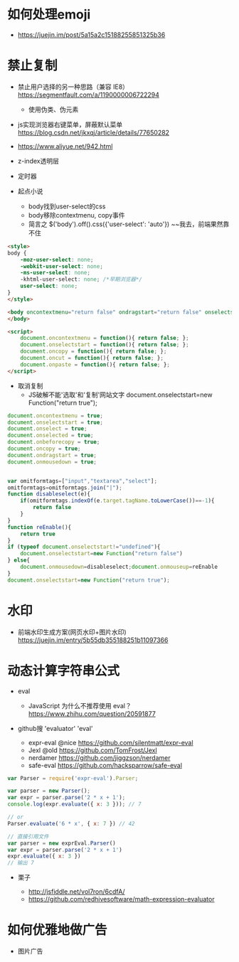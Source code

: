 # 如何处理emoji

- <https://juejin.im/post/5a15a2c15188255851325b36>

# 禁止复制

- 禁止用户选择的另一种思路（兼容 IE8）https://segmentfault.com/a/1190000006722294
    - 使用伪类、伪元素
- js实现浏览器右键菜单，屏蔽默认菜单 https://blog.csdn.net/jkxqj/article/details/77650282
- https://www.aliyue.net/942.html
- z-index透明层
- 定时器
- 起点小说
    
    - body找到user-select的css
    - body移除contextmenu, copy事件 
    - 简言之 $('body').off().css({'user-select': 'auto'}) ~~我去，前端果然靠不住 

```html
<style>
body {
    -moz-user-select: none;
    -webkit-user-select: none;
    -ms-user-select: none;
    -khtml-user-select: none; /*早期浏览器*/
    user-select: none;
}
</style>

<body oncontextmenu="return false" ondragstart="return false" onselectstart="return false" oncopy="return false" onbeforecopy="return false">
</body>

<script>  
    document.oncontextmenu = function(){ return false; };
    document.onselectstart = function(){ return false; };
    document.oncopy = function(){ return false; };
    document.oncut = function(){ return false; };
    document.onpaste = function(){ return false; };
</script>  
```

- 取消复制
    - JS破解不能'选取'和'复制'网站文字 document.onselectstart=new Function("return true");

```js
document.oncontextmenu = true; 
document.onselectstart = true;
document.onselect = true;
document.onselected = true;
document.onbeforecopy = true;
document.oncopy = true;
document.ondragstart = true;
document.onmousedown = true;


var omitformtags=["input","textarea","select"];
omitformtags=omitformtags.join("|");
function disableselect(e){
    if(omitformtags.indexOf(e.target.tagName.toLowerCase())==-1){
        return false
    }
}
function reEnable(){
    return true
}
if (typeof document.onselectstart!="undefined"){
    document.onselectstart=new Function("return false")
} else{
    document.onmousedown=disableselect;document.onmouseup=reEnable
}
document.onselectstart=new Function("return true");
```

# 水印

- 前端水印生成方案(网页水印+图片水印) https://juejin.im/entry/5b55db355188251b11097366

# 动态计算字符串公式

- eval 

    - JavaScript 为什么不推荐使用 eval？ https://www.zhihu.com/question/20591877    

- github搜 'evaluator' 'eval'

    - expr-eval @nice https://github.com/silentmatt/expr-eval
    - Jexl @old https://github.com/TomFrost/Jexl
    - nerdamer https://github.com/jiggzson/nerdamer
    - safe-eval https://github.com/hacksparrow/safe-eval

```jsx
var Parser = require('expr-eval').Parser;

var parser = new Parser();
var expr = parser.parse('2 * x + 1');
console.log(expr.evaluate({ x: 3 })); // 7

// or
Parser.evaluate('6 * x', { x: 7 }) // 42

// 直接引用文件
var parser = new exprEval.Parser()
var expr = parser.parse('2 * x + 1')
expr.evaluate({ x: 3 })
// 输出 7
```

- 栗子

    - http://jsfiddle.net/vol7ron/6cdfA/
    - https://github.com/redhivesoftware/math-expression-evaluator


# 如何优雅地做广告

- 图片广告
